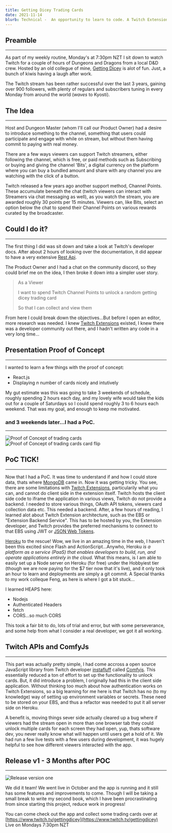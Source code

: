 ```yaml
---
title: Getting Dicey Trading Cards
date: 2021-11-14
blurb: Technical -  An opportunity to learn to code. A Twitch Extension for https://twitch.tv/gettingdicey
---
```


## Preamble

---

As part of my weekly routine, Monday's at 7:30pm NZT I sit down to watch Twitch for a couple of hours of Dungeons and Dragons from a local D&D crew.
Hosted by an old collegue of mine, [Getting Dicey](https://twitch.tv/gettingdicey) is alot of fun. Just, a bunch of kiwis having a laugh after work.

The Twitch stream has been rather successful over the last 3 years, gaining over 900 followers, with plenty of regulars and subscribers tuning in every Monday from around the world (_waves_ to Kyosti).

## The Idea

---

Host and Dungeon Master (whom I'll call our Product Owner) had a desire to introduce something to the channel, something that users could participate and engage with while on stream, but without them having commit to paying with real money.

There are a few ways viewers can support Twitch streamers, either following the channel, which is free, or paid methods such as Subscribing or buying and giving the channel 'Bits', a digital currency on the platform where you can buy a bundled amount and share with any channel you are watching with the click of a button.

Twitch released a few years ago another support method, Channel Points. These accumulate beneath the chat (twitch viewers can interact with Streamers via chat messaging as well), as you watch the stream, you are awarded roughly 30 points per 15 minutes. Viewers can, like Bits, select an option below the chat to spend their Channel Points on various rewards curated by the broadcaster.

## Could I do it?

---

The first thing I did was sit down and take a look at Twitch's developer docs. After about 2 hours of looking over the documentation, it did appear to have a very extensive [Rest Api](https://dev.twitch.tv/docs/api/).

The Product Owner and I had a chat on the community discord, so they could brief me on the idea, I then broke it down into a simpler user story.

> As a Viewer
>
> I want to spend Twitch Channel Points to unlock a random getting dicey trading card
>
> So that I can collect and view them

From here I could break down the objectives...But before I open an editor, more research was needed. I knew [Twitch Extensions](https://dev.twitch.tv/docs/extensions) existed, I knew there was a developer community out there, and I hadn't written any code in a very long time...

## Presentation Proof of Concept

---

I wanted to learn a few things with the proof of concept:

- React.js
- Displaying _n_ number of cards nicely and intutively

My gut estimate was this was going to take 3 weekends of schedule, roughly spending 2 hours each day, and my lovely wife would take the kids out for a couple of Saturdays so I could spend roughly 3 to 6 hours each weekend. That was my goal, and enough to keep me motivated.

### and 3 weekends later...I had a PoC.

---

![Proof of Concept of trading cards](/GDCollectionPrototype.gif "Animated gif of prototype") ![Proof of Concept of trading cards card flip](/GDflipfix.gif "Animated gif of prototype")

## PoC TICK!

---

Now that I had a PoC. It was time to understand if and how I could store data, thats where [MongoDB](https://cloud.mongodb.com/) came in. Now it was getting tricky. You see, there are some limitations with [Twitch Extensions](https://dev.twitch.tv/docs/extensions), particularily what you can, and cannot do client side in the extension itself. Twitch hosts the client side code to iframe the application in various views, Twitch do not provide a backend. I needed to store various things, OAuth API tokens, viewers card collection data etc. This needed a backend. After, a few hours of reading, I learned alot about Twitch Extension architecture, such as the EBS or "Extension Backend Service". This has to be hosted by you, the Extension developer, and Twitch provides the preferred mechanisms to connect to that EBS using JWT or [JSON Web Tokens](https://jwt.io/).

[Heroku](https://www.heroku.com/) to the rescue! Wow, we live in an amazing time in the web, I haven't been this excited since Flash and ActionScript...Anywho, Heroku _is a platform as a service (PaaS) that enables developers to build, run, and operate applications entirely in the cloud._ What this means, is I am able to easily set up a Node server on Heroku (for free) under the Hobbyiest tier (though we are now paying for the $7 tier now that it's live), and it only took an hour to learn and deployments are simply a git commit. A Special thanks to my work colleque Feng, as here is where I got a bit stuck...

I learned HEAPS here:

- Nodejs
- Authenticated Headers
- fetch
- CORS...so much CORS

This took a fair bit to do, lots of trial and error, but with some perseverance, and some help from what I consider a real developer, we got it all working.

## Twitch APIs and ComfyJs

---

This part was actually pretty simple, I had come accross a open source JavaScript library from Twitch developer [instafluff](https://www.instafluff.tv/) called [Comfyjs](https://github.com/instafluff/ComfyJS). This essentially reduced a ton of effort to set up the functionality to unlock cards. But, it did introduce a problem, I originally had this in the client side application. Without thinking too much about how authentication works on Twitch Extensions, so a big learning for me here is that Twitch has no (to my knowledge) way of setting up environment variables or secrets. These need to be stored on your EBS, and thus a refactor was needed to put it all server side on Heroku.

A benefit is, moving things sever side actually cleared up a bug where if viewers had the stream open in more than one browser tab they could unlock multiple cards for each screen they had open, yup, thats software dev, you never really know what will happen until users get a hold of it. We had run a few live tests with a few users during development, it was hugely helpful to see how different viewers interacted with the app.

## Release v1 - 3 Months after POC

---

![Release version one](/Walkthrough1.gif "Animated gif of first release currently live")

We did it team! We went live in October and the app is running and it still has some features and improvements to come. Though I will be taking a small break to write my second book, which I have been procrastinating from since starting this project, reduce work in progress!

You can come check out the app and collect some trading cards over at [https://www.twitch.tv/gettingdicey](https://www.twitch.tv/gettingdicey) Live on Mondays 7:30pm NZT
